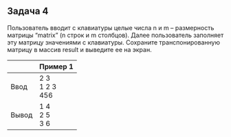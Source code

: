 ## Задача 4

Пользователь вводит с клавиатуры целые числа n и m – размерность матрицы “matrix” (n строк и m столбцов). Далее пользователь заполняет эту матрицу значениями с клавиатуры. Сохраните транспонированную матрицу в массив result и выведите ее на экран.

|   | Пример 1  |
|---|---|
| Ввод   |  2 3<br>1 2 3 <br>456 | ccc aaa bbb<br>d  |
| Вывод  | 1 4<br>2 5<br>3 6<br> |
